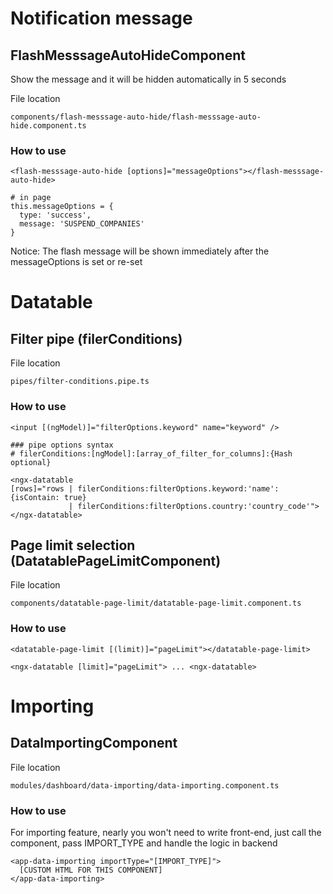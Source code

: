 # Notification message
## FlashMesssageAutoHideComponent
Show the message and it will be hidden automatically in 5 seconds

File location
```
components/flash-messsage-auto-hide/flash-messsage-auto-hide.component.ts
```

### How to use
```
<flash-messsage-auto-hide [options]="messageOptions"></flash-messsage-auto-hide>
```

```
# in page
this.messageOptions = {
  type: 'success',
  message: 'SUSPEND_COMPANIES'
}
```
Notice: The flash message will be shown immediately after the messageOptions is set or re-set

# Datatable
## Filter pipe (filerConditions)

File location
```
pipes/filter-conditions.pipe.ts
```

### How to use
```
<input [(ngModel)]="filterOptions.keyword" name="keyword" />
```

```
### pipe options syntax
# filerConditions:[ngModel]:[array_of_filter_for_columns]:{Hash optional}

<ngx-datatable
[rows]="rows | filerConditions:filterOptions.keyword:'name':{isContain: true}
             | filerConditions:filterOptions.country:'country_code'">
</ngx-datatable>
```

## Page limit selection (DatatablePageLimitComponent)

File location
```
components/datatable-page-limit/datatable-page-limit.component.ts
```

### How to use
```
<datatable-page-limit [(limit)]="pageLimit"></datatable-page-limit>

<ngx-datatable [limit]="pageLimit"> ... <ngx-datatable>
```

# Importing
## DataImportingComponent

File location
```
modules/dashboard/data-importing/data-importing.component.ts
```

### How to use
For importing feature, nearly you won't need to write front-end, just call the component, pass IMPORT_TYPE and handle the logic in backend
```
<app-data-importing importType="[IMPORT_TYPE]">
  [CUSTOM HTML FOR THIS COMPONENT]
</app-data-importing>
```
